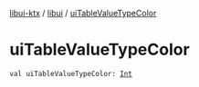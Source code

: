 [libui-ktx](../index.md) / [libui](index.md) / [uiTableValueTypeColor](./ui-table-value-type-color.md)

# uiTableValueTypeColor

`val uiTableValueTypeColor: `[`Int`](https://kotlinlang.org/api/latest/jvm/stdlib/kotlin/-int/index.html)